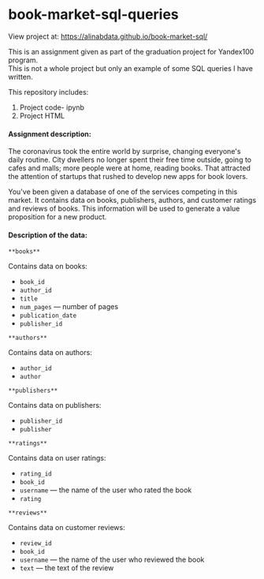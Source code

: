 # book-market-sql-queries

View project at: https://alinabdata.github.io/book-market-sql/

This is an assignment given as part of the graduation project for Yandex100 program.  
This is not a whole project but only an example of some SQL queries I have written.

This repository includes: 
1. Project code- ipynb
2. Project HTML

#### Assignment description: 
The coronavirus took the entire world by surprise, changing everyone's daily routine. City dwellers no longer spent their free time outside, going to cafes and malls; more people were at home, reading books. That attracted the attention of startups that rushed to develop new apps for book lovers. 

You've been given a database of one of the services competing in this market. It contains data on books, publishers, authors, and customer ratings and reviews of books. This information will be used to generate a value proposition for a new product.

#### Description of the data:
`**books**`

Contains data on books:

- `book_id`
- `author_id`
- `title`
- `num_pages` — number of pages
- `publication_date`
- `publisher_id`

`**authors**`

Contains data on authors:

- `author_id`
- `author`

`**publishers**`

Contains data on publishers:

- `publisher_id`
- `publisher`

`**ratings**`

Contains data on user ratings:

- `rating_id`
- `book_id`
- `username` — the name of the user who rated the book
- `rating`

`**reviews**`

Contains data on customer reviews:

- `review_id`
- `book_id`
- `username` — the name of the user who reviewed the book
- `text` — the text of the review
